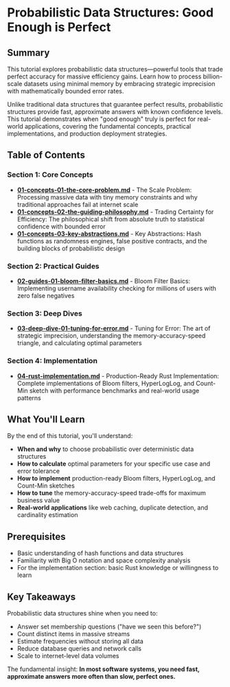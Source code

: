 # Probabilistic Data Structures: Good Enough is Perfect

## Summary

This tutorial explores probabilistic data structures—powerful tools that trade perfect accuracy for massive efficiency gains. Learn how to process billion-scale datasets using minimal memory by embracing strategic imprecision with mathematically bounded error rates.

Unlike traditional data structures that guarantee perfect results, probabilistic structures provide fast, approximate answers with known confidence levels. This tutorial demonstrates when "good enough" truly is perfect for real-world applications, covering the fundamental concepts, practical implementations, and production deployment strategies.

## Table of Contents

### Section 1: Core Concepts
- **[01-concepts-01-the-core-problem.md](01-concepts-01-the-core-problem.md)** - The Scale Problem: Processing massive data with tiny memory constraints and why traditional approaches fail at internet scale
- **[01-concepts-02-the-guiding-philosophy.md](01-concepts-02-the-guiding-philosophy.md)** - Trading Certainty for Efficiency: The philosophical shift from absolute truth to statistical confidence with bounded error
- **[01-concepts-03-key-abstractions.md](01-concepts-03-key-abstractions.md)** - Key Abstractions: Hash functions as randomness engines, false positive contracts, and the building blocks of probabilistic design

### Section 2: Practical Guides  
- **[02-guides-01-bloom-filter-basics.md](02-guides-01-bloom-filter-basics.md)** - Bloom Filter Basics: Implementing username availability checking for millions of users with zero false negatives

### Section 3: Deep Dives
- **[03-deep-dive-01-tuning-for-error.md](03-deep-dive-01-tuning-for-error.md)** - Tuning for Error: The art of strategic imprecision, understanding the memory-accuracy-speed triangle, and calculating optimal parameters

### Section 4: Implementation
- **[04-rust-implementation.md](04-rust-implementation.md)** - Production-Ready Rust Implementation: Complete implementations of Bloom filters, HyperLogLog, and Count-Min sketch with performance benchmarks and real-world usage patterns

## What You'll Learn

By the end of this tutorial, you'll understand:

- **When and why** to choose probabilistic over deterministic data structures
- **How to calculate** optimal parameters for your specific use case and error tolerance
- **How to implement** production-ready Bloom filters, HyperLogLog, and Count-Min sketches
- **How to tune** the memory-accuracy-speed trade-offs for maximum business value
- **Real-world applications** like web caching, duplicate detection, and cardinality estimation

## Prerequisites

- Basic understanding of hash functions and data structures
- Familiarity with Big O notation and space complexity analysis
- For the implementation section: basic Rust knowledge or willingness to learn

## Key Takeaways

Probabilistic data structures shine when you need to:
- Answer set membership questions ("have we seen this before?")
- Count distinct items in massive streams
- Estimate frequencies without storing all data
- Reduce database queries and network calls
- Scale to internet-level data volumes

The fundamental insight: **In most software systems, you need fast, approximate answers more often than slow, perfect ones.**